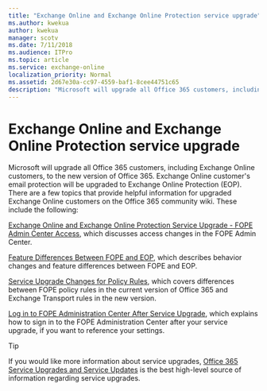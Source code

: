 ```yaml
---
title: "Exchange Online and Exchange Online Protection service upgrade"
ms.author: kwekua
author: kwekua
manager: scotv
ms.date: 7/11/2018
ms.audience: ITPro
ms.topic: article
ms.service: exchange-online
localization_priority: Normal
ms.assetid: 2d67e30a-cc97-4559-baf1-8cee44751c65
description: "Microsoft will upgrade all Office 365 customers, including Exchange Online customers, to the new version of Office 365. Exchange Online customer's email protection will be upgraded to Exchange Online Protection (EOP). There are a few topics that provide helpful information for upgraded Exchange Online customers on the Office 365 community wiki. These include the following:"
---
```


# Exchange Online and Exchange Online Protection service upgrade

Microsoft will upgrade all Office 365 customers, including Exchange Online customers, to the new version of Office 365. Exchange Online customer's email protection will be upgraded to Exchange Online Protection (EOP). There are a few topics that provide helpful information for upgraded Exchange Online customers on the Office 365 community wiki. These include the following:
  
[Exchange Online and Exchange Online Protection Service Upgrade - FOPE Admin Center Access](https://go.microsoft.com/fwlink/p/?LinkId=283968), which discusses access changes in the FOPE Admin Center. 
  
[Feature Differences Between FOPE and EOP](https://go.microsoft.com/fwlink/p/?LinkId=283975), which describes behavior changes and feature differences between FOPE and EOP.
  
[Service Upgrade Changes for Policy Rules](https://go.microsoft.com/fwlink/p/?LinkId=283969), which covers differences between FOPE policy rules in the current version of Office 365 and Exchange Transport rules in the new version.
  
[Log in to FOPE Administration Center After Service Upgrade](https://go.microsoft.com/fwlink/p/?LinkId=285359), which explains how to sign in to the FOPE Administration Center after your service upgrade, if you want to reference your settings.
  
> [!TIP]
> If you would like more information about service upgrades, [Office 365 Service Upgrades and Service Updates](https://go.microsoft.com/fwlink/p/?LinkID=282327) is the best high-level source of information regarding service upgrades. 
  

